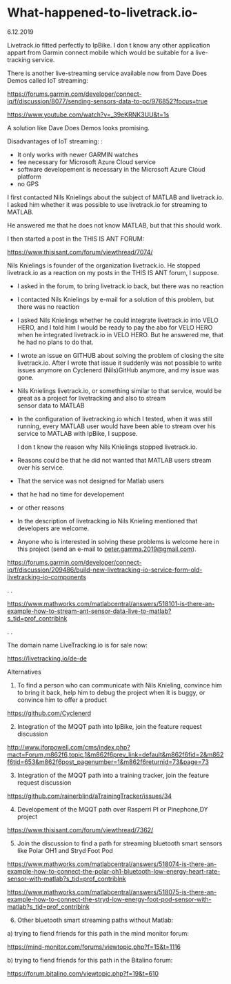 # What-happened-to-livetrack.io-

6.12.2019

Livetrack.io fitted perfectly to IpBike. I don t know any other application appart from Garmin connect mobile which would be suitable for a live-tracking service.

There is another live-streaming service available now from Dave Does Demos called IoT streaming: 

https://forums.garmin.com/developer/connect-iq/f/discussion/8077/sending-sensors-data-to-pc/976852?focus=true

https://www.youtube.com/watch?v=_39eKRNK3UU&t=1s

A solution like Dave Does Demos looks promising.

Disadvantages of  IoT streaming: :

- It only works with newer GARMIN watches
- fee necessary for Microsoft Azure Cloud service
- software developement is necessary in the Microsoft Azure Cloud platform
- no GPS

I first contacted Nils Knielings about the subject of MATLAB and  livetrack.io. I asked him whether it was possible to  use livetrack.io for streaming to MATLAB.

He answered me that he does not know MATLAB, but that this should work.

I then started a post in the THIS IS ANT FORUM:

https://www.thisisant.com/forum/viewthread/7074/

Nils Knielings is founder of the organization livetrack.io. He stopped livetrack.io as a reaction on my posts in the THIS IS ANT forum, I suppose. 

- I asked in the forum, to bring livetrack.io back, but there was no reaction
- I contacted Nils Knielings by e-mail for a solution of this problem, but there was no reaction

- I asked Nils Knielings whether he could integrate livetrack.io into VELO HERO, and I told him I would be ready to pay the abo for VELO
  HERO when he integrated livetrack.io in VELO HERO. But he answered me, that he had no plans to do that.
  
- I wrote an issue on GITHUB about solving the problem of closing the site livetrack.io. After I wrote that issue it suddenly was not
  possible to write issues anymore on Cyclenerd (Nils)GitHub anymore, and my issue was gone.

- Nils Knielings  livetrack.io, or something similar to that service, would be great as a project for livetracking and also to stream  
  sensor data to MATLAB

- In the configuration of livetracking.io which I tested, when it was still running, every MATLAB user would have been
  able to stream over his service to MATLAB with IpBike, I suppose.

  I don t know the reason why Nils Knielings stopped livetrack.io.

- Reasons could be that he did not wanted that MATLAB users stream over his service. 

- That the service was not designed for Matlab users
- that he had no time for developement
- or other reasons

- In the description of livetracking.io Nils Knieling mentioned that developers are welcome.

- Anyone who is interested in solving these problems is welcome here in this project (send an e-mail to peter.gamma.2019@gmail.com).

https://forums.garmin.com/developer/connect-iq/f/discussion/209486/build-new-livetracking-io-service-form-old-livetracking-io-components

.
.

https://www.mathworks.com/matlabcentral/answers/518101-is-there-an-example-how-to-stream-ant-sensor-data-live-to-matlab?s_tid=prof_contriblnk

.
.

The domain name LiveTracking.io is for sale now:

https://livetracking.io/de-de

Alternatives

1. To find a person who can communicate with Nils Knieling, convince him to bring it back, help him to debug the project when It is buggy, or convince him to offer a product

https://github.com/Cyclenerd

2. Integration of the MQQT path into IpBike, join the feature request discussion

http://www.iforpowell.com/cms/index.php?mact=Forum,m862f6,topic,1&m862f6prev_link=default&m862f6fid=2&m862f6tid=653&m862f6post_pagenumber=1&m862f6returnid=73&page=73

3. Integration of the MQQT path into a training tracker, join the feature request discussion

https://github.com/rainerblind/aTrainingTracker/issues/34

4. Developement of the MQQT path over Rasperri PI or Pinephone,DY project

https://www.thisisant.com/forum/viewthread/7362/

5. Join the discussion to find a path for streaming bluetooth smart sensors like Polar OH1 and Stryd Foot Pod

https://www.mathworks.com/matlabcentral/answers/518074-is-there-an-example-how-to-connect-the-polar-oh1-bluetooth-low-energy-heart-rate-sensor-with-matlab?s_tid=prof_contriblnk

https://www.mathworks.com/matlabcentral/answers/518075-is-there-an-example-how-to-connect-the-stryd-low-energy-foot-pod-sensor-with-matlab?s_tid=prof_contriblnk

6. Other bluetooth smart streaming paths without Matlab:

a) trying to fiend friends for this path in the mind monitor forum:

https://mind-monitor.com/forums/viewtopic.php?f=15&t=1116

b) trying to fiend friends for this path in the Bitalino  forum:

https://forum.bitalino.com/viewtopic.php?f=19&t=610
